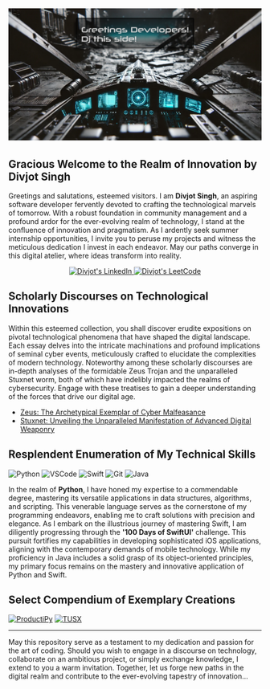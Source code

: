 [![GitHub Banner](https://github.com/J0y-B0y/J0Y-B0Y/blob/main/Resources/GitHub%20Greet.png)](https://github.com/J0y-B0y/J0Y-B0Y/blob/main/Resources/GitHub%20Greet.png)
-----

## Gracious Welcome to the Realm of Innovation by Divjot Singh

Greetings and salutations, esteemed visitors. I am **Divjot Singh**, an aspiring software developer fervently devoted to crafting the technological marvels of tomorrow. With a robust foundation in community management and a profound ardor for the ever-evolving realm of technology, I stand at the confluence of innovation and pragmatism. As I ardently seek summer internship opportunities, I invite you to peruse my projects and witness the meticulous dedication I invest in each endeavor. May our paths converge in this digital atelier, where ideas transform into reality.

<p align="center">
<a href="https://www.linkedin.com/in/divjotsofficial" target="_blank">
  <img src="https://img.shields.io/badge/LinkedIn-0077B5?style=for-the-badge&logo=linkedin&logoColor=white" alt="Divjot's LinkedIn"/>
 </a>
 <a href="https://leetcode.com/u/Secretary34X/" target="_blank">
  <img src="https://img.shields.io/badge/LeetCode-ff9100?style=for-the-badge&logo=LeetCode&logoColor=white" alt="Divjot's LeetCode"/>
 </a></p>
 

## Scholarly Discourses on Technological Innovations

Within this esteemed collection, you shall discover erudite expositions on pivotal technological phenomena that have shaped the digital landscape. Each essay delves into the intricate machinations and profound implications of seminal cyber events, meticulously crafted to elucidate the complexities of modern technology. Noteworthy among these scholarly discourses are in-depth analyses of the formidable Zeus Trojan and the unparalleled Stuxnet worm, both of which have indelibly impacted the realms of cybersecurity. Engage with these treatises to gain a deeper understanding of the forces that drive our digital age.

- [Zeus: The Archetypical Exemplar of Cyber Malfeasance](https://www.linkedin.com/pulse/zeus-divjot-singh-kkxfc/)
- [Stuxnet: Unveiling the Unparalleled Manifestation of Advanced Digital Weaponry](https://www.linkedin.com/pulse/stuxnet-divjot-singh-1iupc/)

## Resplendent Enumeration of My Technical Skills

![Python](https://img.shields.io/badge/Python-a1e302?style=for-the-badge&labelColor=black&logo=python&logoColor=a1e302)
![VSCode](https://img.shields.io/badge/Visual_Studio-0078d7?style=for-the-badge&logo=visual%20studio&logoColor=white)
![Swift](https://img.shields.io/badge/Swift-a10402?style=for-the-badge&labelColor=black&logo=swift&logoColor=a10402)
![Git](https://img.shields.io/badge/Git-F05032?style=for-the-badge&logo=git&logoColor=white)
![Java](https://img.shields.io/badge/Java-832c02?style=for-the-badge&labelColor=black&logo=Java&logoColor=832c02)

In the realm of **Python**, I have honed my expertise to a commendable degree, mastering its versatile applications in data structures, algorithms, and scripting. This venerable language serves as the cornerstone of my programming endeavors, enabling me to craft solutions with precision and elegance. As I embark on the illustrious journey of mastering Swift, I am diligently progressing through the **'100 Days of SwiftUI'** challenge. This pursuit fortifies my capabilities in developing sophisticated iOS applications, aligning with the contemporary demands of mobile technology. While my proficiency in Java includes a solid grasp of its object-oriented principles, my primary focus remains on the mastery and innovative application of Python and Swift.

## Select Compendium of Exemplary Creations

[![ProductiPy](https://github-readme-stats.vercel.app/api/pin/?username=J0Y-B0Y&repo=ProductiPy&border_color=2550f5&bg_color=010023&title_color=C9D1D9&text_color=8B949E&icon_color=C9D1D9)](https://github.com/J0y-B0y/ProductiPy)
[![TUSX](https://github-readme-stats.vercel.app/api/pin/?username=J0Y-B0Y&repo=TUSX&border_color=2550f5&bg_color=010023&title_color=C9D1D9&text_color=8B949E&icon_color=C9D1D9)](https://github.com/J0y-B0y/TUSX)

----
May this repository serve as a testament to my dedication and passion for the art of coding. Should you wish to engage in a discourse on technology, collaborate on an ambitious project, or simply exchange knowledge, I extend to you a warm invitation. Together, let us forge new paths in the digital realm and contribute to the ever-evolving tapestry of innovation...
